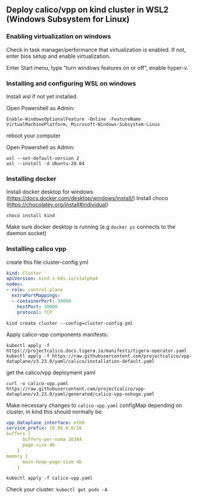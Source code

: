 ## Deploy calico/vpp on kind cluster in WSL2 (Windows Subsystem for Linux)

### Enabling virtualization on windows

Check in task manager/performance that virtualization is enabled. If not, enter bios setup and enable virtualization.

Enter Start menu, type "turn windows features on or off", enable hyper-v.

### Installing and configuring WSL on windows

Install wsl if not yet installed.

Open Powershell as Admin:
```
Enable-WindowsOptionalFeature -Online -FeatureName VirtualMachinePlatform, Microsoft-Windows-Subsystem-Linux
```

reboot your computer

Open Powershell as Admin:
```
wsl --set-default-version 2
wsl --install -d Ubuntu-20.04
```

### Installing docker

Install docker desktop for windows (https://docs.docker.com/desktop/windows/install/)
Install choco (https://chocolatey.org/install#individual)

```
choco install kind
```

Make sure docker desktop is running (e.g `docker ps` connects to the daemon socket)


### Installing calico vpp

create this file cluster-config.yml

``` yaml
kind: Cluster
apiVersion: kind.x-k8s.io/v1alpha4
nodes:
- role: control-plane
  extraPortMappings:
  - containerPort: 30000
    hostPort: 30000
    protocol: TCP
```

```
kind create cluster --config=cluster-config.yml
```

Apply calico-vpp components manifests:

```
kubectl apply -f https://projectcalico.docs.tigera.io/manifests/tigera-operator.yaml
kubectl apply -f https://raw.githubusercontent.com/projectcalico/vpp-dataplane/v3.23.0/yaml/calico/installation-default.yaml
```
get the calico/vpp deployment yaml

```
curl -o calico-vpp.yaml https://raw.githubusercontent.com/projectcalico/vpp-dataplane/v3.23.0/yaml/generated/calico-vpp-nohuge.yaml
```

Make necessary changes to `calico-vpp.yaml` configMap depending on cluster, in kind this should normally be:

```yaml
vpp_dataplane_interface: eth0
service_prefix: 10.96.0.0/16
buffers {
      buffers-per-numa 16384
      page-size 4k
    }
memory {
      main-heap-page-size 4k
    }
```

```
kubectl apply -f calico-vpp.yaml
```

Check your cluster: `kubectl get pods -A`

